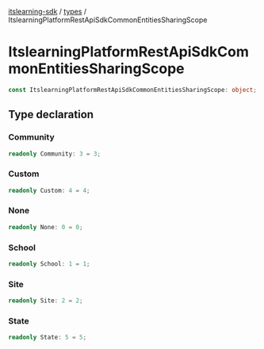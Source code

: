 [itslearning-sdk](../../modules.md) / [types](../index.md) / ItslearningPlatformRestApiSdkCommonEntitiesSharingScope

# ItslearningPlatformRestApiSdkCommonEntitiesSharingScope

```ts
const ItslearningPlatformRestApiSdkCommonEntitiesSharingScope: object;
```

## Type declaration

### Community

```ts
readonly Community: 3 = 3;
```

### Custom

```ts
readonly Custom: 4 = 4;
```

### None

```ts
readonly None: 0 = 0;
```

### School

```ts
readonly School: 1 = 1;
```

### Site

```ts
readonly Site: 2 = 2;
```

### State

```ts
readonly State: 5 = 5;
```
